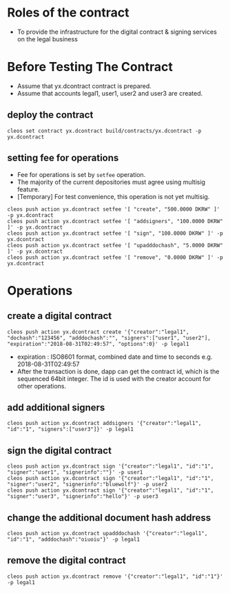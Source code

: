 # Roles of the contract
* To provide the infrastructure for the digital contract & signing services on the legal business

# Before Testing The Contract
* Assume that yx.dcontract contract is prepared.
* Assume that accounts legal1, user1, user2 and user3 are created.

## deploy the contract
`cleos set contract yx.dcontract build/contracts/yx.dcontract -p yx.dcontract`

## setting fee for operations
* Fee for operations is set by `setfee` operation.
* The majority of the current depositories must agree using multisig feature.
* [Temporary] For test convenience, this operation is not yet multisig.
```
cleos push action yx.dcontract setfee '[ "create", "500.0000 DKRW" ]' -p yx.dcontract
cleos push action yx.dcontract setfee '[ "addsigners", "100.0000 DKRW" ]' -p yx.dcontract
cleos push action yx.dcontract setfee '[ "sign", "100.0000 DKRW" ]' -p yx.dcontract
cleos push action yx.dcontract setfee '[ "upadddochash", "5.0000 DKRW" ]' -p yx.dcontract
cleos push action yx.dcontract setfee '[ "remove", "0.0000 DKRW" ]' -p yx.dcontract
```


# Operations

## create a digital contract
```
cleos push action yx.dcontract create '{"creator":"legal1", "dochash":"123456", "adddochash":"", "signers":["user1", "user2"], "expiration":"2018-08-31T02:49:57", "options":0}' -p legal1
```
* expiration : ISO8601 format, combined date and time to seconds e.g. 2018-08-31T02:49:57
* After the transaction is done, dapp can get the contract id, which is the sequenced 64bit integer. The id is used with the creator account for other operations.

## add additional signers
```
cleos push action yx.dcontract addsigners '{"creator":"legal1", "id":"1", "signers":["user3"]}' -p legal1
```

## sign the digital contract
```
cleos push action yx.dcontract sign '{"creator":"legal1", "id":"1", "signer":"user1", "signerinfo":""}' -p user1
cleos push action yx.dcontract sign '{"creator":"legal1", "id":"1", "signer":"user2", "signerinfo":"bluewolf"}' -p user2
cleos push action yx.dcontract sign '{"creator":"legal1", "id":"1", "signer":"user3", "signerinfo":"hello"}' -p user3
```

## change the additional document hash address
```
cleos push action yx.dcontract upadddochash '{"creator":"legal1", "id":"1", "adddochash":"oiuoiu"}' -p legal1
```

## remove the digital contract
```
cleos push action yx.dcontract remove '{"creator":"legal1", "id":"1"}' -p legal1
```